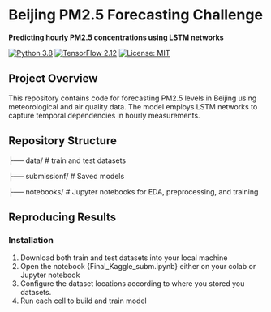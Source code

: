 # Beijing PM2.5 Forecasting Challenge  
**Predicting hourly PM2.5 concentrations using LSTM networks**  

[![Python 3.8](https://img.shields.io/badge/Python-3.8-blue.svg)](https://www.python.org/)
[![TensorFlow 2.12](https://img.shields.io/badge/TensorFlow-2.12-orange.svg)](https://www.tensorflow.org/)
[![License: MIT](https://img.shields.io/badge/License-MIT-green.svg)](https://opensource.org/licenses/MIT)

## Project Overview  
This repository contains code for forecasting PM2.5 levels in Beijing using meteorological and air quality data. The model employs LSTM networks to capture temporal dependencies in hourly measurements.  

## Repository Structure  
├── data/ # train and test datasets

├── submissionf/ # Saved models

├── notebooks/ # Jupyter notebooks for EDA, preprocessing, and training


## Reproducing Results  
### Installation  
1. Download both train and test datasets into your local machine
2. Open the notebook {Final_Kaggle_subm.ipynb} either on your colab or Jupyter notebook
3. Configure the dataset locations according to where you stored you datasets.
4. Run each cell to build and train model
